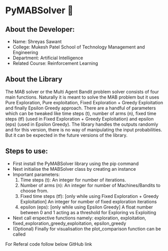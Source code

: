 # PyMABSolver 🤖

## About the Developer:
- Name: Shreyas Sawant
- College: Mukesh Patel School of Technology Management and Engineering
- Department: Artificial Intelligence
- Related Course: Reinforcement Learning

## About the Library

The MAB solver or the Multi Agent Bandit problem solver consists of four main functions.
Naturally it is meant to solve the MAB problem but it uses Pure Exploration, Pure exploitation, Fixed Exploration + Greedy Exploitation and finally Epsilon Greedy approach.
There are a handful of parameters which can be tweaked like time steps (t), number of arms (n), fixed time steps (tf) (used in Fixed Exploration + Greedy Exploitation) and epsilon (eps) (used in Epsilon Greedy).
The library handles the outputs randomly and for this version, there is no way of manipulating the input probabilities. But it can be expected in the future versions of the library.

## Steps to use:
* First install the PyMABSolver library using the pip command
* Next initialise the MABSolver class by creating an instance
* Important parameters: 
    1. Time steps (t): An integer for number of iterations.
    2. Number of arms (n): An integer for number of Machines/Bandits to choose from.
    3. Fixed time steps (tf): [only while using Fixed Exploration + Greedy Exploitation] An integer for number of fixed exploration iterations
    4. epsilon (eps): [only while using Epsilon Greedy] A float number between 0 and 1 acting as a threshold for Exploring vs Exploiting
* Next call erspective functions namely: exploration, exploitation, fixed_exploration_greedy_exploitation, epsilon_greedy
* (Optional) Finally for visualisation the plot_comparison function can be called

For Referal code follow below GitHub link
